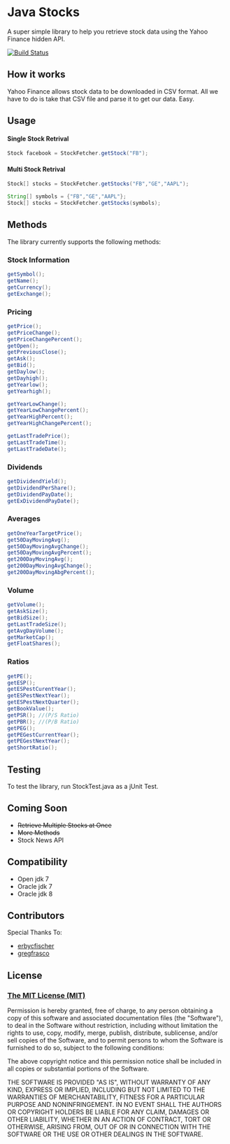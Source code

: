 Java Stocks
============

A super simple library to help you retrieve stock data using the Yahoo Finance hidden API.

[![Build Status](https://travis-ci.org/gregfrasco/Yahoo-Finance-API.svg?branch=master)](https://travis-ci.org/gregfrasco/Yahoo-Finance-API)

## How it works

Yahoo Finance allows stock data to be downloaded in CSV format. All we have to do is take that CSV file and parse it to get our data. Easy.

## Usage

#### Single Stock Retrival
```java
Stock facebook = StockFetcher.getStock("FB");
```

#### Multi Stock Retrival
```java
Stock[] stocks = StockFetcher.getStocks("FB","GE","AAPL");

String[] symbols = {"FB","GE","AAPL"};
Stock[] stocks = StockFetcher.getStocks(symbols);
```
## Methods

The library currently supports the following methods:

### Stock Information
```java
getSymbol();
getName();
getCurrency();
getExchange();
```

### Pricing
```java
getPrice();
getPriceChange();
getPriceChangePercent();
getOpen();
getPreviousClose();
getAsk();
getBid();
getDaylow();
getDayhigh();
getYearlow();
getYearhigh();

getYearLowChange();
getYearLowChangePercent();
getYearHighPercent();
getYearHighChangePercent();

getLastTradePrice();
getLastTradeTime();
getLastTradeDate();
```

### Dividends
```java
getDividendYield();
getDividendPerShare();
getDividendPayDate();
getExDividendPayDate();
```

### Averages
```java
getOneYearTargetPrice();
get50DayMovingAvg();
get50DayMovingAvgChange();
get50DayMovingAvgPercent();
get200DayMovingAvg();
get200DayMovingAvgChange();
get200DayMovingAbgPercent();
```

### Volume
```java
getVolume();
getAskSize();
getBidSize();
getLastTradeSize();
getAvgDayVolume();
getMarketCap();
getFloatShares();
```

### Ratios
```java
getPE();
getESP();
getESPestCurentYear();
getESPestNextYear();
getESPestNextQuarter();
getBookValue();
getPSR(); //(P/S Ratio)
getPBR(); //(P/B Ratio)
getPEG();
getPEGestCurrentYear();
getPEGestNextYear();
getShortRatio();
```

## Testing

To test the library, run StockTest.java as a jUnit Test.

## Coming Soon

* ~~Retrieve Multiple Stocks at Once~~
* ~~More Methods~~
* Stock News API

## Compatibility

* Open jdk 7
* Oracle jdk 7
* Oracle jdk 8

## Contributors

Special Thanks To:

* [erbycfischer](https://github.com/erbycfischer)
* [gregfrasco](https://github.com/gregfrasco)

## License

### [The MIT License (MIT)](http://opensource.org/licenses/mit-license.php)

Permission is hereby granted, free of charge, to any person obtaining a copy of this software and associated documentation files (the "Software"), to deal in the Software without restriction, including without limitation the rights to use, copy, modify, merge, publish, distribute, sublicense, and/or sell copies of the Software, and to permit persons to whom the Software is furnished to do so, subject to the following conditions:

The above copyright notice and this permission notice shall be included in all copies or substantial portions of the Software.

THE SOFTWARE IS PROVIDED "AS IS", WITHOUT WARRANTY OF ANY KIND, EXPRESS OR IMPLIED, INCLUDING BUT NOT LIMITED TO THE WARRANTIES OF MERCHANTABILITY, FITNESS FOR A PARTICULAR PURPOSE AND NONINFRINGEMENT. IN NO EVENT SHALL THE AUTHORS OR COPYRIGHT HOLDERS BE LIABLE FOR ANY CLAIM, DAMAGES OR OTHER LIABILITY, WHETHER IN AN ACTION OF CONTRACT, TORT OR OTHERWISE, ARISING FROM, OUT OF OR IN CONNECTION WITH THE SOFTWARE OR THE USE OR OTHER DEALINGS IN THE SOFTWARE.
